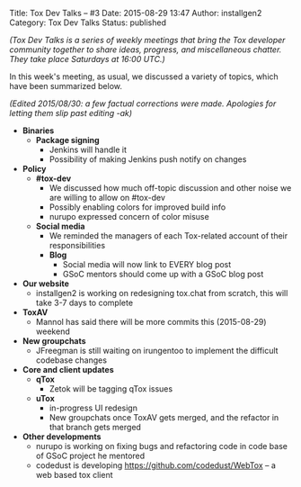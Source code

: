 Title: Tox Dev Talks – #3
Date: 2015-08-29 13:47
Author: installgen2
Category: Tox Dev Talks
Status: published

*(Tox Dev Talks is a series of weekly meetings that bring the Tox
developer community together to share ideas, progress,
and miscellaneous chatter. They take place Saturdays at 16:00 UTC.)*

In this week's meeting, as usual, we discussed a variety of topics,
which have been summarized below.

*(Edited 2015/08/30: a few factual corrections were made. Apologies for
letting them slip past editing -ak)*

-   **Binaries**
    -   **Package signing**
        -   Jenkins will handle it
        -   Possibility of making Jenkins push notify on changes
-   **Policy**
    -   **\#tox-dev**
        -   We discussed how much off-topic discussion and other noise
            we are willing to allow on \#tox-dev
        -   Possibly enabling colors for improved build info
        -   nurupo expressed concern of color misuse
    -   **Social media**
        -   We reminded the managers of each Tox-related account of
            their responsibilities
        -   **Blog**
            -   Social media will now link to EVERY blog post
            -   GSoC mentors should come up with a GSoC blog post
-   **Our website**
    -   installgen2 is working on redesigning tox.chat from scratch,
        this will take 3-7 days to complete
-   **ToxAV**
    -   Mannol has said there will be more commits this (2015-08-29)
        weekend
-   **New groupchats**
    -   JFreegman is still waiting on irungentoo to implement the
        difficult codebase changes
-   **Core and client updates**
    -   **qTox**
        -   Zetok will be tagging qTox issues
    -   **uTox**
        -   in-progress UI redesign
        -   New groupchats once ToxAV gets merged, and the refactor in
            that branch gets merged
-   **Other developments**
    -   nurupo is working on fixing bugs and refactoring code in code
        base of GSoC project he mentored
    -   codedust is developing <https://github.com/codedust/WebTox> – a
        web based tox client


